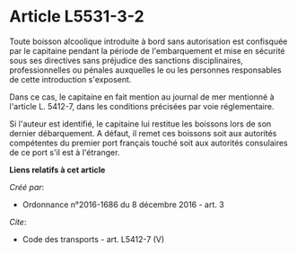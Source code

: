 # Article L5531-3-2

Toute boisson alcoolique introduite à bord sans autorisation est confisquée par le capitaine pendant la période de
l'embarquement et mise en sécurité sous ses directives sans préjudice des sanctions disciplinaires, professionnelles ou
pénales auxquelles le ou les personnes responsables de cette introduction s'exposent. 

Dans ce cas, le capitaine en fait mention au journal de mer mentionné à l'article L. 5412-7, dans les conditions précisées
par voie réglementaire. 

Si l'auteur est identifié, le capitaine lui restitue les boissons lors de son dernier débarquement. A défaut, il remet ces
boissons soit aux autorités compétentes du premier port français touché soit aux autorités consulaires de ce port s'il est à
l'étranger.

**Liens relatifs à cet article**

_Créé par_:

  - Ordonnance n°2016-1686 du 8 décembre 2016 - art. 3

_Cite_:

  - Code des transports - art. L5412-7 (V)
